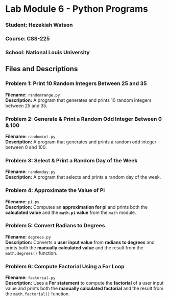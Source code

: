 # Lab Module 6 - Python Programs

### Student: Hezekiah Watson  
### Course: CSS-225  
### School: National Louis University  

## Files and Descriptions  

### Problem 1: Print 10 Random Integers Between 25 and 35  
**Filename:** `randomrange.py`  
**Description:** A program that generates and prints 10 random integers between 25 and 35.  

### Problem 2: Generate & Print a Random Odd Integer Between 0 & 100  
**Filename:** `randomint.py`  
**Description:** A program that generates and prints a random odd integer between 0 and 100.  

### Problem 3: Select & Print a Random Day of the Week  
**Filename:** `randomday.py`  
**Description:** A program that selects and prints a random day of the week.  

### Problem 4: Approximate the Value of Pi  
**Filename:** `pi.py`  
**Description:** Computes an **approximation for pi** and prints both the **calculated value** and the **`math.pi` value** from the `math` module.  

### Problem 5: Convert Radians to Degrees  
**Filename:** `degrees.py`  
**Description:** Converts a **user input value** from **radians to degrees** and prints both the **manually calculated value** and the result from the `math.degrees()` function.  

### Problem 6: Compute Factorial Using a For Loop  
**Filename:** `factorial.py`  
**Description:** Uses a **For statement** to compute the **factorial** of a user input value and prints both the **manually calculated factorial** and the result from the `math.factorial()` function.  



